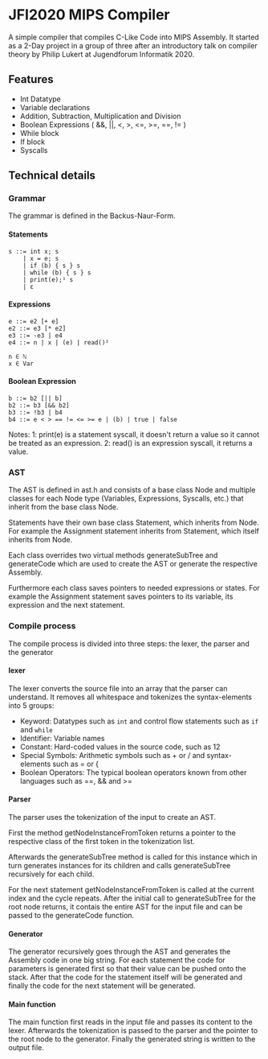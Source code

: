 # JFI2020 MIPS Compiler
A simple compiler that compiles C-Like Code into MIPS Assembly. It started as a 2-Day project in a group of three after an introductory talk on compiler theory by Philip Lukert at Jugendforum Informatik 2020.

## Features
 - Int Datatype
 - Variable declarations
 - Addition, Subtraction, Multiplication and Division
 - Boolean Expressions ( &&, ||, <, >, <=, >=, ==, != )
 - While block
 - If block
 - Syscalls

## Technical details
### Grammar
The grammar is defined in the Backus-Naur-Form.

#### Statements
```
s ::= int x; s
    | x = e; s
    | if (b) { s } s
    | while (b) { s } s
    | print(e);¹ s
    | ε
```

#### Expressions
```
e ::= e2 [+ e]
e2 ::= e3 [* e2]
e3 ::= -e3 | e4
e4 ::= n | x | (e) | read()²
```
```
n ∈ ℕ
x ∈ Var
```

#### Boolean Expression
```
b ::= b2 [|| b]
b2 ::= b3 [&& b2]
b3 ::= !b3 | b4
b4 ::= e < > == != <= >= e | (b) | true | false
```
Notes:
1: print(e) is a statement syscall, it doesn't return a value so it cannot be treated as an expression.
2: read() is an expression syscall, it returns a value.

### AST
The AST is defined in ast.h and consists of a base class Node and multiple classes for each Node type (Variables, Expressions, Syscalls, etc.) that inherit from the base class Node.

Statements have their own base class Statement, which inherits from Node. For example the Assignment statement inherits from Statement, which itself inherits from Node.

Each class overrides two virtual methods generateSubTree and generateCode which are used to create the AST or generate the respective Assembly.

Furthermore each class saves pointers to needed expressions or states. For example the Assignment statement saves pointers to its variable, its expression and the next statement.

### Compile process
The compile process is divided into three steps: the lexer, the parser and the generator

#### lexer
The lexer converts the source file into an array that the parser can understand. It removes all whitespace and tokenizes the syntax-elements into 5 groups:
- Keyword: Datatypes such as `int` and control flow statements such as `if` and `while`
- Identifier: Variable names
- Constant: Hard-coded values in the source code, such as 12
- Special Symbols: Arithmetic symbols such as + or / and syntax-elements such as = or {
- Boolean Operators: The typical boolean operators known from other languages such as ==, && and >=

#### Parser
The parser uses the tokenization of the input to create an AST.

First the method getNodeInstanceFromToken returns a pointer to the respective class of the first token in the tokenization list.

Afterwards the generateSubTree method is called for this instance which in turn generates instances for its children and calls generateSubTree recursively for each child. 

For the next statement getNodeInstanceFromToken is called at the current index and the cycle repeats.
After the initial call to generateSubTree for the root node returns, it contais the entire AST for the input file and can be passed to the generateCode function.

#### Generator
The generator recursively goes through the AST and generates the Assembly code in one big string.
For each statement the code for parameters is generated first so that their value can be pushed onto the stack. After that the code for the statement itself will be generated and finally the code for the next statement will be generated.

#### Main function
The main function first reads in the input file and passes its content to the lexer.
Afterwards the tokenization is passed to the parser and the pointer to the root node to the generator. Finally the generated string is written to the output file.
